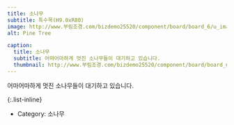 ```yaml
---
title: 소나무
subtitle: 특수목(H9.0xR80) 
image: http://www.부림조경.com/bizdemo25520/component/board/board_6/u_image/68/20160205151619_1473626777.jpg
alt: Pine Tree

caption:
  title: 소나무
  subtitle: 어마어마하게 멋진 소나무들이 대기하고 있습니다.
  thumbnail: http://www.부림조경.com/bizdemo25520/component/board/board_6/u_image/41/20160205150818_543774963.jpg
---
```

어마어마하게 멋진 소나무들이 대기하고 있습니다. 

{:.list-inline}
- Category: 소나무

